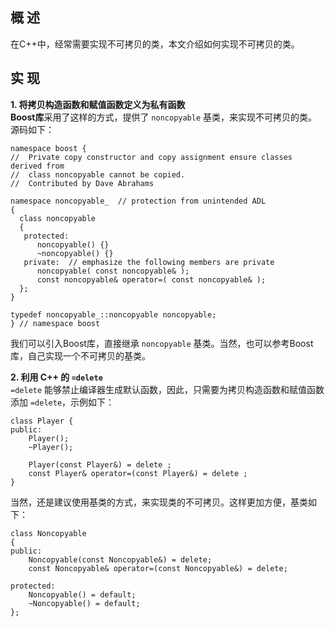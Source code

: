 ## 概 述
在C++中，经常需要实现不可拷贝的类，本文介绍如何实现不可拷贝的类。

## 实 现
**1. 将拷贝构造函数和赋值函数定义为私有函数**  
**Boost库**采用了这样的方式，提供了 `noncopyable` 基类，来实现不可拷贝的类。源码如下：
```
namespace boost {
//  Private copy constructor and copy assignment ensure classes derived from
//  class noncopyable cannot be copied.
//  Contributed by Dave Abrahams

namespace noncopyable_  // protection from unintended ADL
{
  class noncopyable
  {
   protected:
      noncopyable() {}
      ~noncopyable() {}
   private:  // emphasize the following members are private
      noncopyable( const noncopyable& );
      const noncopyable& operator=( const noncopyable& );
  };
}

typedef noncopyable_::noncopyable noncopyable;
} // namespace boost
```
我们可以引入Boost库，直接继承 `noncopyable` 基类。当然，也可以参考Boost库，自己实现一个不可拷贝的基类。

**2. 利用 C++ 的 `=delete`**  
`=delete` 能够禁止编译器生成默认函数，因此，只需要为拷贝构造函数和赋值函数添加 `=delete`，示例如下：
```
class Player {
public:
    Player();
    ~Player();

    Player(const Player&) = delete ;
    const Player& operator=(const Player&) = delete ;
}
```
当然，还是建议使用基类的方式，来实现类的不可拷贝。这样更加方便，基类如下：
```
class Noncopyable
{
public:
    Noncopyable(const Noncopyable&) = delete;
    const Noncopyable& operator=(const Noncopyable&) = delete;

protected:
    Noncopyable() = default;
    ~Noncopyable() = default;
};
```